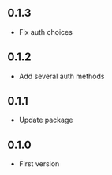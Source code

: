 ## 0.1.3 ##
* Fix auth choices

## 0.1.2 ##
* Add several auth methods

## 0.1.1 ##
* Update package

## 0.1.0 ##
* First version
